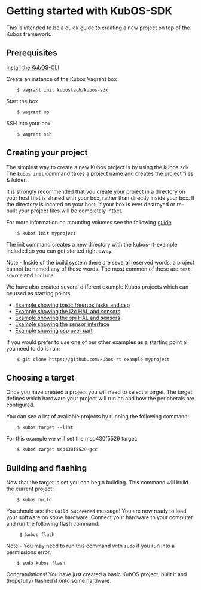 # Getting started with KubOS-SDK

This is intended to be a quick guide to creating a new project on top of the Kubos framework.

## Prerequisites

[Install the KubOS-CLI](docs/cli-installing.md)

Create an instance of the Kubos Vagrant box

        $ vagrant init kubostech/kubos-sdk

Start the box

        $ vagrant up

SSH into your box

        $ vagrant ssh

## Creating your project

The simplest way to create a new Kubos project is by using the kubos sdk. The `kubos init` command takes a project name and creates the project files & folder.

It is strongly recommended that you create your project in a directory on your host that is shared with your box, rather than directly inside your box. If the
directory is located on your host, if your box is ever destroyed or re-built your project files will be completely intact.

For more information on mounting volumes see the following [guide](https://www.vagrantup.com/docs/synced-folders/basic_usage.html)

        $ kubos init myproject

The init command creates a new directory with the kubos-rt-example included so you can get started right away.

Note - Inside of the build system there are several reserved words, a project cannot be named any of these words. The most common of these are `test`, `source` and `include`.

We have also created several different example Kubos projects which can be used as starting points.

 - [Example showing basic freertos tasks and csp](https://github.com/kubostech/kubos-rt-example)
 - [Example showing the i2c HAL and sensors](https://github.com/kubostech/kubos-i2c-example)
 - [Example showing the spi HAL and sensors](https://github.com/kubostech/kubos-spi-example)
 - [Example showing the sensor interface](https://github.com/kubostech/kubos-sensor-example)
 - [Example showing csp over uart](https://github.com/kubostech/kubos-csp-example)

If you would prefer to use one of our other examples as a starting point all you need to do is run:

        $ git clone https://github.com/kubos-rt-example myproject

## Choosing a target

Once you have created a project you will need to select a target. The target defines which hardware your project will run on and how the peripherals are configured.

You can see a list of available projects by running the following command:

        $ kubos target --list

For this example we will set the msp430f5529 target:

        $ kubos target msp430f5529-gcc

## Building and flashing

Now that the target is set you can begin building. This command will build the current project:

        $ kubos build

You should see the `Build Succeeded` message! You are now ready to load your software on some hardware. Connect your hardware to your computer and run the following flash command:

         $ kubos flash

Note - You may need to run this command with `sudo` if you run into a permissions error.

        $ sudo kubos flash

Congratulations! You have just created a basic KubOS project, built it and (hopefully) flashed it onto some hardware.
